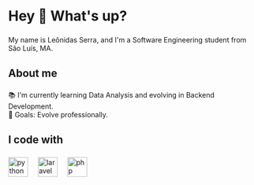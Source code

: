<h1 align="left">Hey 👋 What's up?</h1>

###

<p align="left">My name is Leônidas Serra, and I'm a Software Engineering student from São Luís, MA.</p>

###

<h2 align="left">About me</h2>

###

<p align="left">📚 I'm currently learning Data Analysis and evolving in Backend Development.<br>🎯 Goals: Evolve professionally.</p>

###

<h2 align="left">I code with</h2>

### 

<div align="left">
 

  <img src="https://cdn.jsdelivr.net/gh/devicons/devicon/icons/python/python-original.svg" height="40" alt="python logo"  />
 

  <img width="12" />
 

  <img src="https://cdn.jsdelivr.net/gh/devicons/devicon/icons/laravel/laravel-original.svg" height="40" alt="laravel logo"  />
 

  <img width="12" />
 

  <img src="https://cdn.jsdelivr.net/gh/devicons/devicon/icons/php/php-original.svg" height="40" alt="php logo"  />
 

</div>
